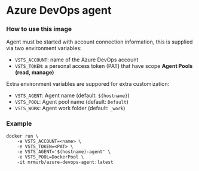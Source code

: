 # Azure DevOps agent

### How to use this image
Agent must be started with account connection information, this is supplied via two environment variables:

- `VSTS_ACCOUNT`: name of the Azure DevOps account
- `VSTS_TOKEN`: a personal access token (PAT) that have scope **Agent Pools (read, manage)**

Extra environment variables are suppored for extra customization:
- `VSTS_AGENT`: Agent name (default: `${hostname}`)
- `VSTS_POOL`: Agent pool name (default: `Default`)
- `VSTS_WORK`: Agent work folder (default: `_work`)

### Example
```
docker run \
    -e VSTS_ACCOUNT=<name> \
    -e VSTS_TOKEN=<PAT> \
    -e VSTS_AGENT='$(hostname)-agent' \
    -e VSTS_POOL=DockerPool \
    -it mrmurb/azure-devops-agent:latest
